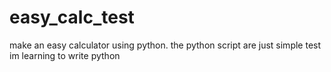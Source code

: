 # easy_calc_test
make an easy calculator using python.
the python script are just simple test im learning to write python
